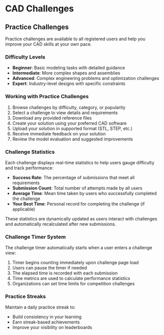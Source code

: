 
# CAD Challenges

## Practice Challenges

Practice challenges are available to all registered users and help you improve your CAD skills at your own pace.

### Difficulty Levels

- **Beginner**: Basic modeling tasks with detailed guidance
- **Intermediate**: More complex shapes and assemblies
- **Advanced**: Complex engineering problems and optimization challenges
- **Expert**: Industry-level designs with specific constraints

### Working with Practice Challenges

1. Browse challenges by difficulty, category, or popularity
2. Select a challenge to view details and requirements
3. Download any provided reference files
4. Create your solution using your preferred CAD software
5. Upload your solution in supported format (STL, STEP, etc.)
6. Receive immediate feedback on your solution
7. Review the model evaluation and suggested improvements

### Challenge Statistics

Each challenge displays real-time statistics to help users gauge difficulty and track performance:

- **Success Rate**: The percentage of submissions that meet all requirements
- **Submission Count**: Total number of attempts made by all users
- **Average Time**: Mean time taken by users who successfully completed the challenge
- **Your Best Time**: Personal record for completing the challenge (if applicable)

These statistics are dynamically updated as users interact with challenges and automatically recalculated after new submissions.

### Challenge Timer System

The challenge timer automatically starts when a user enters a challenge view:

1. Timer begins counting immediately upon challenge page load
2. Users can pause the timer if needed
3. The elapsed time is recorded with each submission
4. Time metrics are used to calculate performance statistics
5. Organizations can set time limits for competition challenges

### Practice Streaks

Maintain a daily practice streak to:
- Build consistency in your learning
- Earn streak-based achievements
- Improve your visibility on leaderboards
